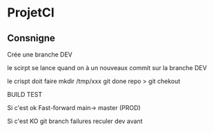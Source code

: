 # ProjetCI
## Consnigne 
Crée une branche DEV

le scirpt se lance quand on à un nouveaux commit sur la branche DEV

le crispt doit faire 
mkdir /tmp/xxx
git done repo > 
git chekout <commit>

BUILD
TEST

Si c'est ok Fast-forward main-> master (PROD) 

Si c'est KO git branch failures reculer dev avant <commit>

